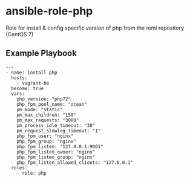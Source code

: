# ansible-role-php

Role for install & config specific version of php from the remi repository (CentOS 7)

## Example Playbook
```
---
- name: install php
  hosts:
    - vagrant-be
  become: true
  vars:
    php_version: "php72"
    php_fpm_pool_name: "ocean"
    pm_mode: "static"
    pm_max_children: "150"
    pm_max_requests: "3000"
    pm_process_idle_timeout: "30"
    pm_request_slowlog_timeout: "1"
    php_fpm_user: "nginx"
    php_fpm_group: "nginx"
    php_fpm_listen: "127.0.0.1:9001"
    php_fpm_listen_owner: "nginx"
    php_fpm_listen_group: "nginx"
    php_fpm_listen_allowed_clients: "127.0.0.1"
  roles:
    - role: php
```
